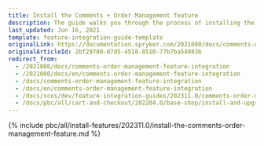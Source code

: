 ```yaml
---
title: Install the Comments + Order Management feature
description: The guide walks you through the process of installing the Comments + Order Management feature into the project.
last_updated: Jun 16, 2021
template: feature-integration-guide-template
originalLink: https://documentation.spryker.com/2021080/docs/comments-order-management-feature-integration
originalArticleId: 2bf29780-07d5-4518-8510-77b7ba549836
redirect_from:
  - /2021080/docs/comments-order-management-feature-integration
  - /2021080/docs/en/comments-order-management-feature-integration
  - /docs/comments-order-management-feature-integration
  - /docs/en/comments-order-management-feature-integration
  - /docs/scos/dev/feature-integration-guides/202311.0/comments-order-management-feature-integration.html
  - /docs/pbc/all/cart-and-checkout/202204.0/base-shop/install-and-upgrade/install-features/install-the-comments-order-management-feature.html
---
```

{% include pbc/all/install-features/202311.0/install-the-comments-order-management-feature.md %} <!-- To edit, see /_includes/pbc/all/install-features/202311.0/install-the-comments-order-management-feature.md -->
